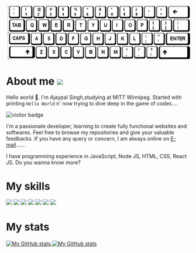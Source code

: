![cover-image](typical.JPG "Git-cover")

# About me <img src="https://media.giphy.com/media/mGcNjsfWAjY5AEZNw6/giphy.gif" width="50">

Hello world 👋. I'm Ajaypal Singh,studying at MITT Winnipeg. Started with printing `Hello World` n' now trying to dive deep in the game of codes....

![visitor badge](https://visitor-badge.laobi.icu/badge?page_id=Ajeypalsingh.Ajeypalsingh)

 I'm a passionate developer, learning to create fully functional websites and softwares. Feel free to browse my repositories and give your valuable feedbacks .If you have any query or concern, I am always online on [E-mail](mailto:ajeypals7@gmail.com)......


I have programming experience in JavaScript, Node JS, HTML, CSS, React JS. Do you wanna know more?


# My skills

![](https://img.shields.io/badge/code-javascript-informational?style=for-the-badge&logo=javascript&logoColor=white&color=51be8d)
![](https://img.shields.io/badge/code-node-informational?style=for-the-badge&logo=javascript&logoColor=white&color=51be8d)
![](https://img.shields.io/badge/code-react-informational?style=for-the-badge&logo=react&logoColor=white&color=51be8d)
![](https://img.shields.io/badge/code-c%23-informational?style=for-the-badge&logo=csharp&logoColor=white&color=51be8d)
![](https://img.shields.io/badge/code-java-informational?style=for-the-badge&logo=java&logoColor=white&color=51be8d)
![](https://img.shields.io/badge/web-html-informational?style=for-the-badge&logo=html5&logoColor=white&color=51be8d)
![](https://img.shields.io/badge/web-css-informational?style=for-the-badge&logo=css3&logoColor=white&color=51be8d)

##

# My stats

<a href="https://github.com/ajeypalsingh">
  <img height="180px" align="center" src="https://github-readme-stats.vercel.app/api?username=ajeypalsingh&theme=vue&show_icons=true" alt="My GitHub stats" />
</a>
<a href="https://github.com/ajeypalsingh">
  <img align="center" height="180px"src="https://github-readme-stats.vercel.app/api/top-langs/?username=AjeypalSingh&theme=vue&hide=Ruby&show_icons=true&langs_count=3" alt="My 
  GitHub stats"/>
</a>
